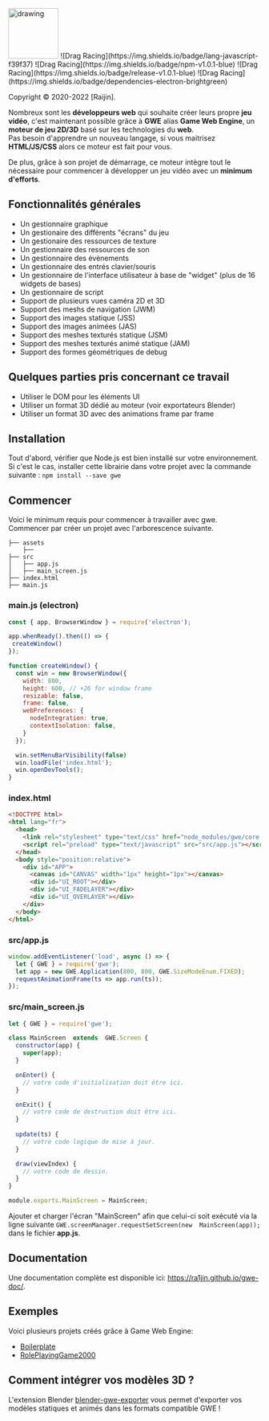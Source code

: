 <img src="https://ra1jin.github.io/images/gwe_logo.png" alt="drawing" width="100"/>
![Drag Racing](https://img.shields.io/badge/lang-javascript-f39f37) ![Drag Racing](https://img.shields.io/badge/npm-v1.0.1-blue) ![Drag Racing](https://img.shields.io/badge/release-v1.0.1-blue) ![Drag Racing](https://img.shields.io/badge/dependencies-electron-brightgreen) 

Copyright © 2020-2022 [Raijin].

Nombreux sont les **développeurs web** qui souhaite créer leurs propre **jeu vidéo**, c'est maintenant possible grâce à **GWE** alias **Game Web Engine**, un **moteur de jeu 2D/3D** basé sur les technologies du **web**.  
Pas besoin d'apprendre un nouveau langage, si vous maitrisez **HTML/JS/CSS** alors ce moteur est fait pour vous.

De plus, grâce à son projet de démarrage, ce moteur intègre tout le nécessaire pour commencer à développer un jeu vidéo avec un **minimum d'efforts**.

## Fonctionnalités générales
- Un gestionnaire graphique
- Un gestionaire des différents "écrans" du jeu
- Un gestionaire des ressources de texture
- Un gestionnaire des ressources de son
- Un gestionnaire des évènements
- Un gestionnaire des entrés clavier/souris
- Un gestionnaire de l'interface utilisateur à base de "widget" (plus de 16 widgets de bases)
- Un gestionnaire de script
- Support de plusieurs vues caméra 2D et 3D
- Support des meshs de navigation (JWM)
- Support des images statique (JSS)
- Support des images animées (JAS)
- Support des meshes texturés statique (JSM)
- Support des meshes texturés animé statique (JAM)
- Support des formes géométriques de debug

## Quelques parties pris concernant ce travail
- Utiliser le DOM pour les éléments UI
- Utiliser un format 3D dédié au moteur (voir exportateurs Blender)
- Utiliser un format 3D avec des animations frame par frame

## Installation
Tout d'abord, vérifier que Node.js est bien installé sur votre environnement.  
Si c'est le cas, installer cette librairie dans votre projet avec la commande suivante : ```npm install --save gwe```

## Commencer
Voici le minimum requis pour commencer à travailler avec gwe.  
Commencer par créer un projet avec l'arborescence suivante.
```
├── assets
    ├──
├── src
│   ├── app.js
│   ├── main_screen.js
├── index.html
├── main.js
```

### main.js (electron)
```js
const { app, BrowserWindow } = require('electron');

app.whenReady().then(() => {
 createWindow()
});

function createWindow() {
  const win = new BrowserWindow({
    width: 800,
    height: 600, // +26 for window frame
    resizable: false,
    frame: false,
    webPreferences: {
      nodeIntegration: true,
      contextIsolation: false,
    }
  });

  win.setMenuBarVisibility(false)
  win.loadFile('index.html');
  win.openDevTools();
}
```

### index.html
```html
<!DOCTYPE html>
<html lang="fr">
  <head>
    <link rel="stylesheet" type="text/css" href="node_modules/gwe/core.css" />
    <script rel="preload" type="text/javascript" src="src/app.js"></script>
  </head>
  <body style="position:relative">
    <div id="APP">
      <canvas id="CANVAS" width="1px" height="1px"></canvas>
      <div id="UI_ROOT"></div>
      <div id="UI_FADELAYER"></div>
      <div id="UI_OVERLAYER"></div>
    </div>
  </body>
</html>
```

### src/app.js
```js
window.addEventListener('load', async () => {
  let { GWE } = require('gwe');
  let app = new GWE.Application(800, 800, GWE.SizeModeEnum.FIXED);
  requestAnimationFrame(ts => app.run(ts));
});
```

### src/main_screen.js
```js
let { GWE } = require('gwe');

class MainScreen  extends  GWE.Screen {
  constructor(app) {
    super(app);
  }

  onEnter() {
    // votre code d'initialisation doit être ici.
  }

  onExit() {
    // votre code de destruction doit être ici.
  }
	
  update(ts) {
    // votre code logique de mise à jour.
  }

  draw(viewIndex) {
    // votre code de dessin.
  }
}

module.exports.MainScreen = MainScreen;
```

Ajouter et charger l'écran "MainScreen" afin que celui-ci soit exécuté via la ligne suivante ```GWE.screenManager.requestSetScreen(new  MainScreen(app));``` dans le fichier **app.js**.  

## Documentation
Une documentation complète est disponible ici: https://ra1jin.github.io/gwe-doc/.

## Exemples
Voici plusieurs projets créés grâce à Game Web Engine:
- [Boilerplate](https://github.com/ra1jin/gwe-boilerplate)
- [RolePlayingGame2000](https://github.com/ra1jin/gwe-boilerplate)

## Comment intégrer vos modèles 3D ?
L'extension Blender [blender-gwe-exporter](https://github.com/ra1jin/blender-gwe-exporter) vous permet d'exporter vos modèles statiques et animés dans les formats compatible GWE !
